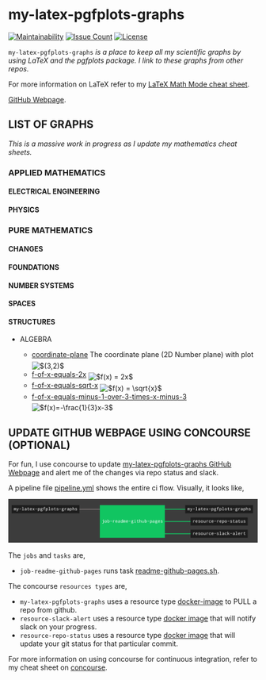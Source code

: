 # my-latex-pgfplots-graphs

[![Maintainability](https://api.codeclimate.com/v1/badges/8b4765d37169a21f7f72/maintainability)](https://codeclimate.com/github/JeffDeCola/my-latex-pgfplots-graphs/maintainability)
[![Issue Count](https://codeclimate.com/github/JeffDeCola/my-latex-pgfplots-graphs/badges/issue_count.svg)](https://codeclimate.com/github/JeffDeCola/my-latex-pgfplots-graphs/issues)
[![License](http://img.shields.io/:license-mit-blue.svg)](http://jeffdecola.mit-license.org)

`my-latex-pgfplots-graphs` _is a place to keep all my scientific
graphs by using LaTeX and the pgfplots package. I link to these
graphs from other repos._

For more information on LaTeX refer to my
[LaTeX Math Mode cheat sheet](https://github.com/JeffDeCola/my-cheat-sheets/tree/master/software/development/languages/latex-math-mode-cheat-sheet).

[GitHub Webpage](https://jeffdecola.github.io/my-latex-pgfplots-graphs/).

## LIST OF GRAPHS

_This is a massive work in progress as I update my mathematics cheat sheets._

### APPLIED MATHEMATICS

#### ELECTRICAL ENGINEERING

#### PHYSICS

### PURE MATHEMATICS

#### CHANGES

#### FOUNDATIONS

#### NUMBER SYSTEMS

#### SPACES

#### STRUCTURES

* ALGEBRA

  * [coordinate-plane](https://github.com/JeffDeCola/my-latex-pgfplots-graphs/tree/master/pure-mathematics/algebra/coordinate-plane) The coordinate plane (2D Number plane) with plot <img alt="$(3,2)$" src="svgs/c2b3cecb67a773c47721114a4b95184e.svg" align="middle" width="36.40362pt" height="24.56553pt"/>
  * [f-of-x-equals-2x](https://github.com/JeffDeCola/my-latex-pgfplots-graphs/tree/master/pure-mathematics/algebra/f-of-x-equals-2x) <img alt="$f(x) = 2x$" src="svgs/1c9d6807786d5d3d1c49ccb5c3b6556f.svg" align="middle" width="71.303265pt" height="24.56553pt"/>
  * [f-of-x-equals-sqrt-x](https://github.com/JeffDeCola/my-latex-pgfplots-graphs/tree/master/pure-mathematics/algebra/f-of-x-equals-sqrt-x) <img alt="$f(x) = \sqrt{x}$" src="svgs/ac95dfbba07837bc60d1bd101cd4a439.svg" align="middle" width="76.84842pt" height="24.99552pt"/>
  * [f-of-x-equals-minus-1-over-3-times-x-minus-3](https://github.com/JeffDeCola/my-latex-pgfplots-graphs/tree/master/pure-mathematics/algebra/f-of-x-equals-minus-1-over-3-times-x-minus-3) <img alt="$f(x)=-\frac{1}{3}x-3$" src="svgs/03245464a2f5dfd20e1017d0c6a2d9f2.svg" align="middle" width="114.582105pt" height="27.72033pt"/>

## UPDATE GITHUB WEBPAGE USING CONCOURSE (OPTIONAL)

For fun, I use concourse to update
[my-latex-pgfplots-graphs GitHub Webpage](https://jeffdecola.github.io/my-latex-pgfplots-graphs/)
and alert me of the changes via repo status and slack.

A pipeline file [pipeline.yml](https://github.com/JeffDeCola/my-latex-pgfplots-graphs/tree/master/ci/pipeline.yml)
shows the entire ci flow. Visually, it looks like,

![IMAGE - my-latex-pgfplots-graphs concourse ci pipeline - IMAGE](docs/pics/my-latex-pgfplots-graphs-pipeline.jpg)

The `jobs` and `tasks` are,

* `job-readme-github-pages` runs task
  [readme-github-pages.sh](https://github.com/JeffDeCola/my-latex-pgfplots-graphs/tree/master/ci/scripts/readme-github-pages.sh).

The concourse `resources types` are,

* `my-latex-pgfplots-graphs` uses a resource type
  [docker-image](https://hub.docker.com/r/concourse/git-resource/)
  to PULL a repo from github.
* `resource-slack-alert` uses a resource type
  [docker image](https://hub.docker.com/r/cfcommunity/slack-notification-resource)
  that will notify slack on your progress.
* `resource-repo-status` uses a resource type
  [docker image](https://hub.docker.com/r/dpb587/github-status-resource)
  that will update your git status for that particular commit.

For more information on using concourse for continuous integration,
refer to my cheat sheet on [concourse](https://github.com/JeffDeCola/my-cheat-sheets/tree/master/software/operations-tools/continuous-integration-continuous-deployment/concourse-cheat-sheet).
